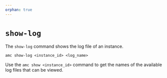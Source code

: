 ```yaml
---
orphan: true
---
```

# `show-log`

The `show-log` command shows the log file of an instance.

    amc show-log <instance_id> <log_name>

Use the `amc show <instance_id>` command to get the names of the available log files that can be viewed.

